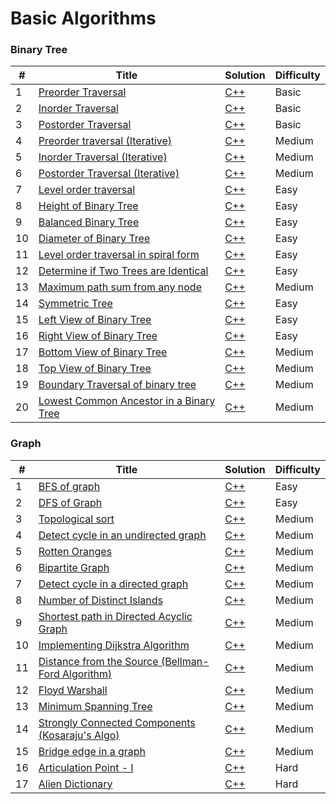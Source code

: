 # Basic Algorithms

### Binary Tree

| # | Title | Solution | Difficulty |
|---| ----- | -------- | ---------- |
|1|[Preorder Traversal](https://practice.geeksforgeeks.org/problems/preorder-traversal/1?utm_source=geeksforgeeks&utm_medium=ml_article_practice_tab&utm_campaign=article_practice_tab) | [C++](./Codes/BinaryTree/PreorderTraversal.cpp)|Basic|
|2|[Inorder Traversal](https://practice.geeksforgeeks.org/problems/inorder-traversal/0) | [C++](./Codes/BinaryTree/inOrder.cpp)|Basic|
|3|[Postorder Traversal](https://practice.geeksforgeeks.org/problems/postorder-traversal/1) | [C++](./Codes/BinaryTree/postOrder.cpp)|Basic|
|4|[Preorder traversal (Iterative)](https://practice.geeksforgeeks.org/problems/preorder-traversal-iterative/1) | [C++](./Codes/BinaryTree/preOrder1.cpp)|Medium|
|5|[Inorder Traversal (Iterative)](https://practice.geeksforgeeks.org/problems/inorder-traversal-iterative/0) | [C++](./Codes/BinaryTree/inOrder1.cpp)|Medium|
|6|[Postorder Traversal (Iterative)](https://practice.geeksforgeeks.org/problems/postorder-traversal-iterative/1) | [C++](./Codes/BinaryTree/postOrder1.cpp)|Medium|
|7|[Level order traversal](https://practice.geeksforgeeks.org/problems/level-order-traversal/1) | [C++](./Codes/BinaryTree/levelOrder1.cpp)|Easy|
|8|[Height of Binary Tree](https://practice.geeksforgeeks.org/problems/height-of-binary-tree/1?utm_source=geeksforgeeks&utm_medium=article_practice_tab&utm_campaign=article_practice_tab) | [C++](./Codes/BinaryTree/heightBt.cpp)|Easy|
|9|[Balanced Binary Tree](https://leetcode.com/problems/balanced-binary-tree/description/) | [C++](./Codes/BinaryTree/isBalanced.cpp)|Easy|
|10|[Diameter of Binary Tree](https://leetcode.com/problems/diameter-of-binary-tree/description/) | [C++](./Codes/BinaryTree/diameterOfBinaryTree.cpp)|Easy|
|11|[Level order traversal in spiral form](https://practice.geeksforgeeks.org/problems/level-order-traversal-in-spiral-form/1?utm_source=geeksforgeeks&utm_medium=article_practice_tab&utm_campaign=article_practice_tab) | [C++](./Codes/BinaryTree/findSpiral.cpp)|Easy|
|12|[Determine if Two Trees are Identical](https://practice.geeksforgeeks.org/problems/determine-if-two-trees-are-identical/1?utm_source=geeksforgeeks&utm_medium=article_practice_tab&utm_campaign=article_practice_tab) | [C++](./Codes/BinaryTree/isIdentical.cpp)|Easy|
|13|[Maximum path sum from any node](https://practice.geeksforgeeks.org/problems/maximum-path-sum-from-any-node/1?utm_source=geeksforgeeks&utm_medium=article_practice_tab&utm_campaign=article_practice_tab) | [C++](./Codes/BinaryTree/findMaxSum.cpp)|Medium|
|14|[Symmetric Tree](https://practice.geeksforgeeks.org/problems/symmetric-tree/1?utm_source=geeksforgeeks&utm_medium=article_practice_tab&utm_campaign=article_practice_tab) | [C++](./Codes/BinaryTree/isSymmetric.cpp)|Easy|
|15|[Left View of Binary Tree](https://practice.geeksforgeeks.org/problems/left-view-of-binary-tree/1?utm_source=geeksforgeeks&utm_medium=ml_article_practice_tab&utm_campaign=article_practice_tab) | [C++](./Codes/BinaryTree/leftView.cpp)|Easy|
|16|[Right View of Binary Tree](https://practice.geeksforgeeks.org/problems/right-view-of-binary-tree/1?utm_source=geeksforgeeks&utm_medium=ml_article_practice_tab&utm_campaign=article_practice_tab) | [C++](./Codes/BinaryTree/rightView.cpp)|Easy|
|17|[Bottom View of Binary Tree](https://practice.geeksforgeeks.org/problems/bottom-view-of-binary-tree/1?utm_source=geeksforgeeks&utm_medium=article_practice_tab&utm_campaign=article_practice_tab) | [C++](./Codes/BinaryTree/bottomView.cpp)|Medium|
|18|[Top View of Binary Tree](https://practice.geeksforgeeks.org/problems/top-view-of-binary-tree/1) | [C++](./Codes/BinaryTree/topView.cpp)|Medium|
|19|[Boundary Traversal of binary tree](https://practice.geeksforgeeks.org/problems/boundary-traversal-of-binary-tree/1?utm_source=geeksforgeeks&utm_medium=article_practice_tab&utm_campaign=article_practice_tab) | [C++](./Codes/BinaryTree/boundary.cpp)|Medium|
|20|[Lowest Common Ancestor in a Binary Tree]([https://practice.geeksforgeeks.org/problems/top-view-of-binary-tree/1](https://practice.geeksforgeeks.org/problems/lowest-common-ancestor-in-a-binary-tree/1?utm_source=geeksforgeeks&utm_medium=article_practice_tab&utm_campaign=article_practice_tab)) | [C++](./Codes/BinaryTree/lca.cpp)|Medium|








### Graph

| # | Title | Solution | Difficulty |
|---| ----- | -------- | ---------- |
|1|[BFS of graph](https://practice.geeksforgeeks.org/problems/bfs-traversal-of-graph/1) | [C++](./Codes/Graph/bfs.cpp)|Easy|
|2|[DFS of Graph](https://practice.geeksforgeeks.org/problems/depth-first-traversal-for-a-graph/1) | [C++](./Codes/Graph/dfs.cpp)|Easy|
|3|[Topological sort](https://practice.geeksforgeeks.org/problems/topological-sort/1) | [C++](./Codes/Graph/TopologicalSort.cpp)|Medium|
|4|[Detect cycle in an undirected graph](https://practice.geeksforgeeks.org/problems/detect-cycle-in-an-undirected-graph/1) | [C++](./Codes/Graph/detect-cycle-in-an-undirected-graph.cpp)|Medium|
|5|[Rotten Oranges](https://practice.geeksforgeeks.org/problems/rotten-oranges2536/1) | [C++](./Codes/Graph/Rotten_Oranges.cpp)|Medium|
|6|[Bipartite Graph](https://practice.geeksforgeeks.org/problems/bipartite-graph/1) | [C++](./Codes/Graph/Bipartite_Graph.cpp)|Medium|
|7|[Detect cycle in a directed graph](https://practice.geeksforgeeks.org/problems/detect-cycle-in-a-directed-graph/0) | [C++](./Codes/Graph/Detect_cycle_in_directed_graph.cpp)|Medium|
|8|[Number of Distinct Islands](https://practice.geeksforgeeks.org/problems/number-of-distinct-islands/1) | [C++](./Codes/Graph/NumberOfDistinctIslands.cpp)|Medium|
|9|[Shortest path in Directed Acyclic Graph](https://practice.geeksforgeeks.org/problems/shortest-path-in-undirected-graph/1) | [C++](./Codes/Graph/ShortestpathinDirectedAcyclicGraph.cpp)|Medium|
|10|[Implementing Dijkstra Algorithm](https://practice.geeksforgeeks.org/problems/implementing-dijkstra-set-1-adjacency-matrix/1) | [C++](./Codes/Graph/DijkstraAlgorithm.cpp)|Medium|
|11|[Distance from the Source (Bellman-Ford Algorithm)](https://practice.geeksforgeeks.org/problems/distance-from-the-source-bellman-ford-algorithm/1) | [C++](./Codes/Graph/Bellman-FordAlgorithm.cpp)|Medium|
|12|[Floyd Warshall](https://practice.geeksforgeeks.org/problems/implementing-floyd-warshall2042/1) | [C++](./Codes/Graph/FloydWarshall.cpp)|Medium|
|13|[Minimum Spanning Tree](https://practice.geeksforgeeks.org/problems/minimum-spanning-tree/1) | [C++](./Codes/Graph/MinimumSpanningTree.cpp)|Medium|
|14|[Strongly Connected Components (Kosaraju's Algo)](https://practice.geeksforgeeks.org/problems/strongly-connected-components-kosarajus-algo/1) | [C++](./Codes/Graph/kosaraju.cpp)|Medium|
|15|[Bridge edge in a graph](https://practice.geeksforgeeks.org/problems/bridge-edge-in-graph/1) | [C++](./Codes/Graph/isBridge.cpp)|Medium|
|16|[Articulation Point - I](https://practice.geeksforgeeks.org/problems/articulation-point-1/1) | [C++](./Codes/Graph/articulationPoints.cpp)|Hard|
|17|[Alien Dictionary](https://practice.geeksforgeeks.org/problems/alien-dictionary/1) | [C++](./Codes/Graph/AlienDict.cpp)|Hard|
